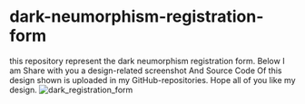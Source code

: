 # dark-neumorphism-registration-form
this repository represent the dark neumorphism registration form.
Below I am Share with you a design-related screenshot And Source Code Of this design shown is uploaded in my GitHub-repositories. 
Hope all of you like my design.
![dark_registration_form](https://user-images.githubusercontent.com/69725593/130980350-6c590f4f-83cd-437f-979f-637e3074f1e5.png)
